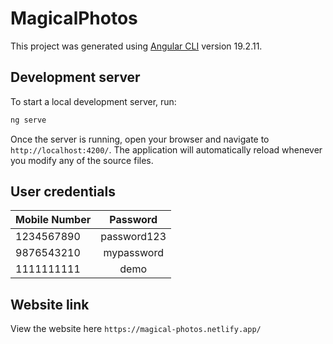 # MagicalPhotos

This project was generated using [Angular CLI](https://github.com/angular/angular-cli) version 19.2.11.

## Development server

To start a local development server, run:

```bash
ng serve
```

Once the server is running, open your browser and navigate to `http://localhost:4200/`. The application will automatically reload whenever you modify any of the source files.

## User credentials

| Mobile Number |  Password   |
| ------------- | :---------: |
| 1234567890    | password123 |
| 9876543210    | mypassword  |
| 1111111111    |    demo     |

## Website link

View the website here `https://magical-photos.netlify.app/`
